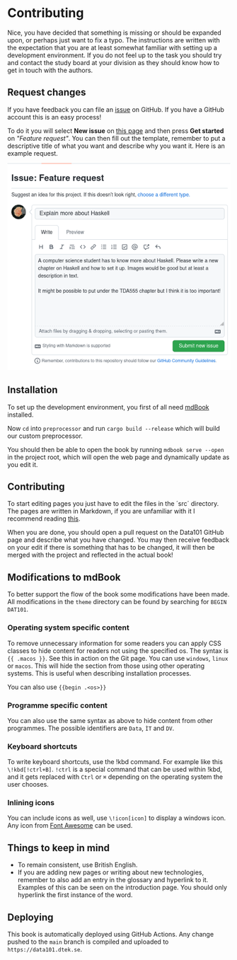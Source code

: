 # Contributing

Nice, you have decided that something is missing or should be expanded upon, or perhaps just want to fix a typo. The instructions are written with the expectation that you are at least somewhat familiar with setting up a development environment. If you do not feel up to the task you should try and contact the study board at your division as they should know how to get in touch with the authors.

## Request changes

If you have feedback you can file an [issue](https://github.com/toasterbag/data101/issues) on GitHub. If you have a GitHub account this is an easy process!

To do it you will select **New issue** on [this page](https://github.com/toasterbag/data101/issues) and then press **Get started** on _"Feature request"_. You can then fill out the template, remember to put a descriptive title of what you want and describe why you want it. Here is an example request.

![Issue example](./Assets/file_issue.png)

## Installation

To set up the development environment, you first of all need [mdBook](https://rust-lang.github.io/mdBook/guide/installation.html) installed.

Now `cd` into `preprocessor` and run `cargo build --release` which will build our custom preprocessor.

You should then be able to open the book by running `mdbook serve --open` in the project root, which will open the web page and dynamically update as you edit it.

## Contributing

To start editing pages you just have to edit the files in the ´src´ directory. The pages are written in Markdown, if you are unfamiliar with it I recommend reading [this](https://rust-lang.github.io/mdBook/format/markdown.html).

When you are done, you should open a pull request on the Data101 GitHub page and describe what you have changed. You may then receive feedback on your edit if there is something that has to be changed, it will then be merged with the project and reflected in the actual book!

## Modifications to mdBook

To better support the flow of the book some modifications have been made. All modifications in the `theme` directory can be found by searching for `BEGIN DAT101`.

### Operating system specific content

To remove unnecessary information for some readers you can apply CSS classes to hide content for readers not using the specified os. The syntax is `{{ .macos }}`. See this in action on the Git page. You can use `windows`, `linux` or `macos`. This will hide the section from those using other operating systems. This is useful when describing installation processes.

You can also use `{{begin .<os>}}`

### Programme specific content

You can also use the same syntax as above to hide content from other programmes. The possible identifiers are `Data`, `ÌT` and `DV`.

### Keyboard shortcuts

To write keyboard shortcuts, use the !kbd command. For example like this `\!kbd[!ctrl+B]`. `!ctrl` is a special command that can be used within !kbd, and it gets replaced with `Ctrl` or `⌘` depending on the operating system the user chooses.

### Inlining icons

You can include icons as well, use `\!icon[icon]` to display a windows icon. Any icon from [Font Awesome](https://fontawesome.com/search?s=solid%2Cbrands) can be used.

## Things to keep in mind

- To remain consistent, use British English.
- If you are adding new pages or writing about new technologies, remember to also add an entry in the glossary and hyperlink to it. Examples of this can be seen on the introduction page. You should only hyperlink the first instance of the word.

## Deploying

This book is automatically deployed using GitHub Actions. Any change pushed to the `main` branch is compiled and uploaded to `https://data101.dtek.se`.
